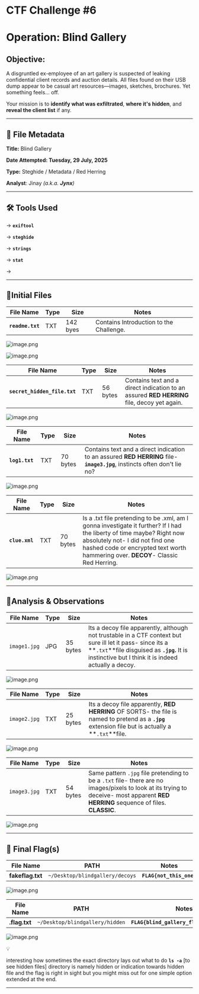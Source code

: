 # CTF Challenge #6

# Operation: Blind Gallery

## **Objective:**

A disgruntled ex-employee of an art gallery is suspected of leaking confidential client records and auction details. All files found on their USB dump appear to be casual art resources—images, sketches, brochures. Yet something feels… off.

Your mission is to **identify what was exfiltrated**, **where it's hidden**, and **reveal the client list** if any.

---

## 📁 File Metadata

**Title:** Blind Gallery

**Date Attempted: Tuesday, 29 July, 2025**

**Type:** Steghide / Metadata / Red Herring

**Analyst**: Jinay *(a.k.a. **Jynx**)*

---

## 🛠️ Tools Used

→ **`exiftool`**

→ **`steghide`**

→ **`strings`**

→ **`stat`**

→ 

---

## 📄Initial Files

| File Name | Type | Size | Notes |
| --- | --- | --- | --- |
| **`readme.txt`** | TXT | 142 byes | Contains Introduction to the Challenge. |

![image.png](image.png)

![image.png](image%201.png)

| File Name | Type | Size | Notes |
| --- | --- | --- | --- |
| **`secret_hidden_file.txt`** | TXT | 56 bytes | Contains text and a direct indication to an assured **RED HERRING** file, decoy yet again. |

![image.png](image%202.png)

| File Name | Type | Size | Notes |
| --- | --- | --- | --- |
| **`log1.txt`** | TXT | 70 bytes | Contains text and a direct indication to an assured **RED HERRING** file- **`image3.jpg`**, instincts often don't lie no? |

![image.png](image%203.png)

| File Name | Type | Size | Notes |
| --- | --- | --- | --- |
| **`clue.xml`** | TXT | 70 bytes | Is a .txt file pretending to be .xml, am I gonna investigate it further? If I had the liberty of time maybe? Right now absolutely not- I did not find one hashed code or encrypted text worth hammering over. **DECOY**- Classic Red Herring. |

![image.png](image%204.png)

---

## 💾Analysis & Observations

| File Name | Type | Size | Notes |
| --- | --- | --- | --- |
| `image1.jpg` | JPG | 35 bytes | Its a decoy file apparently, although not trustable in a CTF context but sure ill let it pass- since its a **`.txt`**file disguised as **`.jpg`.** It is instinctive but I think it is indeed actually a decoy. |

![image.png](image%205.png)

| File Name | Type | Size | Notes |
| --- | --- | --- | --- |
| `image2.jpg` | TXT | 25 bytes | Its a decoy file apparently, **RED HERRING** OF SORTS- the file is named to pretend as a **`.jpg`** extension file but is actually a **`.txt`**file. |

![image.png](image%206.png)

| File Name | Type | Size | Notes |
| --- | --- | --- | --- |
| `image3.jpg` | TXT | 54 bytes | Same pattern `.jpg` file pretending to be a `.txt` file- there are no images/pixels to look at its trying to deceive- most apparent **RED HERRING** sequence of files. **CLASSIC**. |

![image.png](image%207.png)

---

## 🧩 Final Flag(s)

| File Name | PATH | Notes |
| --- | --- | --- |
| **fakeflag.txt** | `~/Desktop/blindgallery/decoys` | **`FLAG{not_this_one}`** |

![image.png](image%208.png)

| File Name | PATH | Notes |
| --- | --- | --- |
| **.flag.txt** | `~/Desktop/blindgallery/hidden` | **`FLAG{blind_gallery_flag_discovered}`** |

![image.png](image%209.png)

<aside>
💡

interesting how sometimes the exact directory lays out what to do **`ls -a`** [to see hidden files] directory is namely hidden or indication towards hidden file and the flag is right in sight but you might miss out for one simple option extended at the end.

</aside>

---
